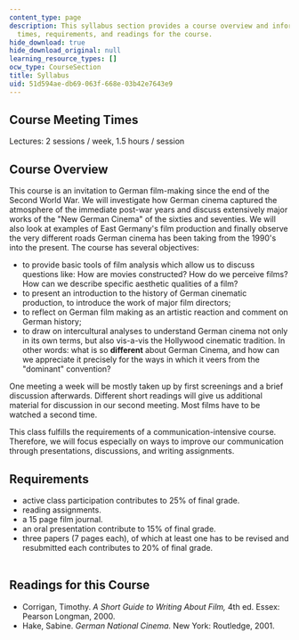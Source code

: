 ```yaml
---
content_type: page
description: This syllabus section provides a course overview and information on meeting
  times, requirements, and readings for the course.
hide_download: true
hide_download_original: null
learning_resource_types: []
ocw_type: CourseSection
title: Syllabus
uid: 51d594ae-db69-063f-668e-03b42e7643e9
---
```


Course Meeting Times
--------------------

Lectures: 2 sessions / week, 1.5 hours / session

Course Overview
---------------

This course is an invitation to German film-making since the end of the Second World War. We will investigate how German cinema captured the atmosphere of the immediate post-war years and discuss extensively major works of the "New German Cinema" of the sixties and seventies. We will also look at examples of East Germany's film production and finally observe the very different roads German cinema has been taking from the 1990's into the present. The course has several objectives:

*   to provide basic tools of film analysis which allow us to discuss questions like: How are movies constructed? How do we perceive films? How can we describe specific aesthetic qualities of a film?
*   to present an introduction to the history of German cinematic production, to introduce the work of major film directors;
*   to reflect on German film making as an artistic reaction and comment on German history;
*   to draw on intercultural analyses to understand German cinema not only in its own terms, but also vis-a-vis the Hollywood cinematic tradition. In other words: what is so **different** about German Cinema, and how can we appreciate it precisely for the ways in which it veers from the "dominant" convention?

One meeting a week will be mostly taken up by first screenings and a brief discussion afterwards. Different short readings will give us additional material for discussion in our second meeting. Most films have to be watched a second time.

This class fulfills the requirements of a communication-intensive course. Therefore, we will focus especially on ways to improve our communication through presentations, discussions, and writing assignments.

Requirements
------------

*   active class participation contributes to 25% of final grade.
*   reading assignments.
*   a 15 page film journal.
*   an oral presentation contribute to 15% of final grade.
*   three papers (7 pages each), of which at least one has to be revised and resubmitted each contributes to 20% of final grade.  
     

Readings for this Course
------------------------

*   Corrigan, Timothy. _A Short Guide to Writing About Film,_ 4th ed. Essex: Pearson Longman, 2000.
*   Hake, Sabine. _German National Cinema._ New York: Routledge, 2001.